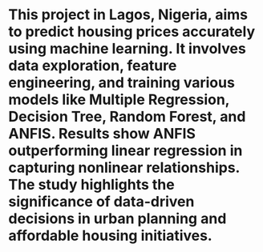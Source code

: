 # This project in Lagos, Nigeria, aims to predict housing prices accurately using machine learning. It involves data exploration, feature engineering, and training various models like Multiple Regression, Decision Tree, Random Forest, and ANFIS. Results show ANFIS outperforming linear regression in capturing nonlinear relationships. The study highlights the significance of data-driven decisions in urban planning and affordable housing initiatives.
